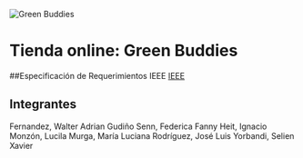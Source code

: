 ![Green Buddies](https://i.ibb.co/9ykvZTJ/green-Buddies-Logo.png)
# Tienda online: Green Buddies
##Especificación de Requerimientos IEEE
[IEEE](https://acceso.ispc.edu.ar/pluginfile.php/29563/mod_forum/attachment/20413/Especificaci%C3%B3n%20de%20requisitos%20de%20software%20Proyecto%20IEEE%20Grupo4%20Aula5.docx?forcedownload=1)
## Integrantes 
Fernandez, Walter Adrian
Gudiño Senn, Federica Fanny
Heit, Ignacio
Monzón, Lucila
Murga, María Luciana
Rodríguez, José Luis
Yorbandi, Selien Xavier

